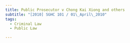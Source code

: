 ```yaml
---
title: Public Prosecutor v Chong Kai Xiong and others 
subtitle: "[2010] SGHC 101 / 01\_April\_2010"
tags:
  - Criminal Law
  - Public Law

---
```


